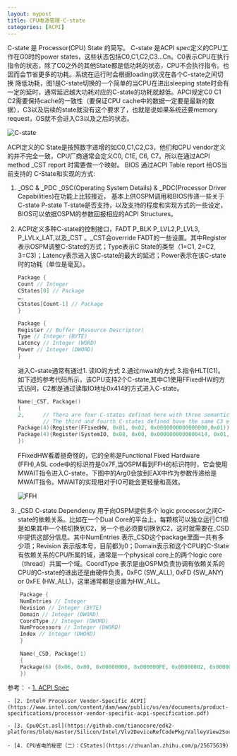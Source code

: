 ```yaml
---
layout: mypost
title: CPU电源管理-C-state
categories: [ACPI]
---
```


C-state 是 Processor(CPU) State 的简写。 C-state 是ACPI spec定义的CPU工作在G0时的power states，这些状态包括C0,C1,C2,C3…Cn。C0表示CPU在执行指令的状态，除了C0之外的其他State都是低功耗的状态，CPU不会执行指令。也因而会节省更多的功耗。系统在运行时会根据loading状况在各个C-state之间切换 降低功耗，图1是C-state切换的一个简单的当CPU在进出sleeping state时会有一定的延时，通常延迟越大功耗对应的C-state的功耗就越低。APCI规定C0 C1 C2需要保持cache的一致性（要保证CPU cache中的数据一定要是最新的数据），C3以及后续的state就没有这个要求了，也就是说如果系统还要memory request，OS就不会进入C3以及之后的状态。

![C-state](C-state.png)

ACPI定义的C State是按照数字递增的如C0,C1,C2,C3，他们和CPU vendor定义的并不完全一致，CPU厂商通常会定义C0, C1E, C6, C7。所以在通过ACPI method _CST report 时需要做一个映射。
BIOS 通过ACPI Table report 给OS当前支持的 C-State和实现的方式:
1.  _OSC & _PDC _0SC(Operating System Details) & _PDC(Processor Driver Capabilities)在功能上比较接近， 基本上供OSPM调用和BIOS传递一些关于C-state P-state T-state是否支持，以及支持的程度和实现方式的一些设定，BIOS可以依据OSPM的参数回报相应的ACPI Structures。
2. ACPI定义多种C-state的控制接口，FADT P_BLK P_LVL2,P_LVL3, P_LVLx_LAT,以及_CST 。_CST会override FADT的一些设置。其中Register 表示OSPM调整C-State的方式；Type表示C State的类型（1=C1, 2=C2, 3=C3)；Latency表示进入该C-state的最大的延迟；Power表示在该C-state时的功耗（单位是毫瓦）。

	```c
	Package {
	Count // Integer
	CStates[0] // Package
	….
	CStates[Count-1] // Package
	}
	
	Package {
	Register // Buffer (Resource Descriptor)
	Type // Integer (BYTE)
	Latency // Integer (WORD)
	Power // Integer (DWORD)
	}
	```	
	进入C-state通常有通过1. 读IO的方式 2.通过mwait的方式 3.指令HLT(C1)。如下述的参考代码所示，该CPU支持2个C-state,其中C1使用FFixedHW的方式访问，C2都是通过读取IO地址0x414的方式进入C-state。

	```c
	Name(_CST, Package() 
	{
	2,      // There are four C-states defined here with three semantics
	        // The third and fourth C-states defined have the same C3 entry semantics 
	Package(4){Register(FFixedHW, 0x01, 0x02, 0x0000000000000000,0x01)),     0x01,  0x03, 0x000003e8}}), 
	Package(4){Register(SystemIO, 0x08, 0x00, 0x0000000000000414, 0x01,)), 0x02, 0x0190, 0x00000000}})
	})
	```	
	
	FFixedHW看着挺奇怪的，它的全称是Functional Fixed Hardware (FFH),ASL code中的标识符是0x7F,当OSPM看到FFH的标识符时，它会使用MWAIT指令进入C-state，下图中的Arg0会放到EAX中作为参数传递给是MWAIT指令。MWAIT的实现相对于IO可能会更轻量和高效。

	![FFH](FFH.png)

3. _CSD C-state Dependency 用于向OSPM提供多个 logic processor之间C-state的依赖关系。比如在一个Dual Core的平台上，每颗核可以独立运行C1但是如果其中一个核切换到C2，另一个也必须要切换到C2，这时就需要在_CSD中提供这部分信息。其中NumEntries 表示_CSD这个package里面一共有多少项；Revision 表示版本号，目前都为0；Domain表示和这个CPU的C-State有依赖关系的CPU所属的域，通常是一个physical core上的两个logic core（thread）共属一个域。CoordType 表示是由OSPM负责协调有依赖关系的CPU的C-state的进出还是由硬件负责，0xFC (SW_ALL), 0xFD (SW_ANY) or 0xFE (HW_ALL)，这里通常都是设置为HW_ALL。

```c	
	Package {
	NumEntries // Integer
	Revision // Integer (BYTE)
	Domain // Integer (DWORD)
	CoordType // Integer (DWORD)
	NumProcessors // Integer (DWORD)
	Index // Integer (DWORD)
	}
	
	Name(_CSD, Package(1)
	{
	Package(6) {0x06, 0x00, 0x00000000, 0x000000FE, 0x00000002, 0x00000000}
	})
```

参考： 
	- [1. ACPI Spec](https://www.uefi.org/sites/default/files/resources/ACPI_6_2.pdf)

	- [2. Intel® Processor Vendor-Specific ACPI](https://www.intel.com/content/dam/www/public/us/en/documents/product-specifications/processor-vendor-specific-acpi-specification.pdf)

	- [3. Cpu0Cst.asl](https://github.com/tianocore/edk2-platforms/blob/master/Silicon/Intel/Vlv2DeviceRefCodePkg/ValleyView2Soc/CPU/PowerManagement/AcpiTables/Ssdt/Cpu0Cst.asl)

	- [4. CPU省电的秘密（二）：CStates](https://zhuanlan.zhihu.com/p/25675639)